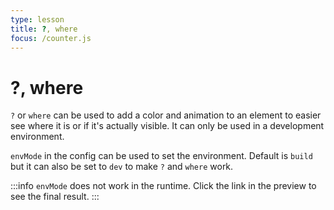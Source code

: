 ```yaml
---
type: lesson
title: ?, where
focus: /counter.js
---
```


# ?, where

`?` or `where` can be used to add a color and animation to an element to easier see where it is or if it's actually visible. It can only be used in a development environment.

`envMode` in the config can be used to set the environment. Default is `build` but it can also be set to `dev` to make `?` and `where` work.

:::info
`envMode` does not work in the runtime. Click the link in the preview to see the final result.
:::
